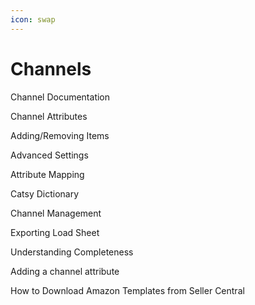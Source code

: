 ```yaml
---
icon: swap
---
```


# Channels

Channel Documentation

Channel Attributes

Adding/Removing Items

Advanced Settings

Attribute Mapping

Catsy Dictionary

Channel Management

Exporting Load Sheet

Understanding Completeness

Adding a channel attribute

How to Download Amazon Templates from Seller Central

